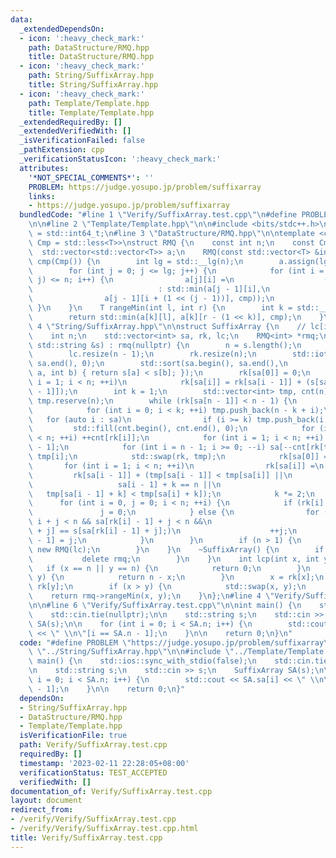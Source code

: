 ```yaml
---
data:
  _extendedDependsOn:
  - icon: ':heavy_check_mark:'
    path: DataStructure/RMQ.hpp
    title: DataStructure/RMQ.hpp
  - icon: ':heavy_check_mark:'
    path: String/SuffixArray.hpp
    title: String/SuffixArray.hpp
  - icon: ':heavy_check_mark:'
    path: Template/Template.hpp
    title: Template/Template.hpp
  _extendedRequiredBy: []
  _extendedVerifiedWith: []
  _isVerificationFailed: false
  _pathExtension: cpp
  _verificationStatusIcon: ':heavy_check_mark:'
  attributes:
    '*NOT_SPECIAL_COMMENTS*': ''
    PROBLEM: https://judge.yosupo.jp/problem/suffixarray
    links:
    - https://judge.yosupo.jp/problem/suffixarray
  bundledCode: "#line 1 \"Verify/SuffixArray.test.cpp\"\n#define PROBLEM \"https://judge.yosupo.jp/problem/suffixarray\"\
    \n\n#line 2 \"Template/Template.hpp\"\n\n#include <bits/stdc++.h>\n\nusing i64\
    \ = std::int64_t;\n#line 3 \"DataStructure/RMQ.hpp\"\n\ntemplate <class T, class\
    \ Cmp = std::less<T>>\nstruct RMQ {\n    const int n;\n    const Cmp cmp;\n  \
    \  std::vector<std::vector<T>> a;\n    RMQ(const std::vector<T> &init) : n(init.size()),\
    \ cmp(Cmp()) {\n        int lg = std::__lg(n);\n        a.assign(lg + 1, std::vector<T>(n));\n\
    \        for (int j = 0; j <= lg; j++) {\n            for (int i = 0; i + (1 <<\
    \ j) <= n; i++) {\n                a[j][i] =\n                    (j == 0 ? init[i]\n\
    \                            : std::min(a[j - 1][i],\n                       \
    \                a[j - 1][i + (1 << (j - 1))], cmp));\n            }\n       \
    \ }\n    }\n    T rangeMin(int l, int r) {\n        int k = std::__lg(r - l);\n\
    \        return std::min(a[k][l], a[k][r - (1 << k)], cmp);\n    }\n};\n#line\
    \ 4 \"String/SuffixArray.hpp\"\n\nstruct SuffixArray {\n    // lc[i] ->lcp(sa[i],sa[i+1])\n\
    \    int n;\n    std::vector<int> sa, rk, lc;\n    RMQ<int> *rmq;\n    SuffixArray(const\
    \ std::string &s) : rmq(nullptr) {\n        n = s.length();\n        sa.resize(n);\n\
    \        lc.resize(n - 1);\n        rk.resize(n);\n        std::iota(sa.begin(),\
    \ sa.end(), 0);\n        std::sort(sa.begin(), sa.end(),\n                  [&](int\
    \ a, int b) { return s[a] < s[b]; });\n        rk[sa[0]] = 0;\n        for (int\
    \ i = 1; i < n; ++i)\n            rk[sa[i]] = rk[sa[i - 1]] + (s[sa[i]] != s[sa[i\
    \ - 1]]);\n        int k = 1;\n        std::vector<int> tmp, cnt(n);\n       \
    \ tmp.reserve(n);\n        while (rk[sa[n - 1]] < n - 1) {\n            tmp.clear();\n\
    \            for (int i = 0; i < k; ++i) tmp.push_back(n - k + i);\n         \
    \   for (auto i : sa)\n                if (i >= k) tmp.push_back(i - k);\n   \
    \         std::fill(cnt.begin(), cnt.end(), 0);\n            for (int i = 0; i\
    \ < n; ++i) ++cnt[rk[i]];\n            for (int i = 1; i < n; ++i) cnt[i] += cnt[i\
    \ - 1];\n            for (int i = n - 1; i >= 0; --i) sa[--cnt[rk[tmp[i]]]] =\
    \ tmp[i];\n            std::swap(rk, tmp);\n            rk[sa[0]] = 0;\n     \
    \       for (int i = 1; i < n; ++i)\n                rk[sa[i]] =\n           \
    \         rk[sa[i - 1]] + (tmp[sa[i - 1]] < tmp[sa[i]] ||\n                  \
    \                   sa[i - 1] + k == n ||\n                                  \
    \   tmp[sa[i - 1] + k] < tmp[sa[i] + k]);\n            k *= 2;\n        }\n  \
    \      for (int i = 0, j = 0; i < n; ++i) {\n            if (rk[i] == 0) {\n \
    \               j = 0;\n            } else {\n                for (j -= j > 0;\
    \ i + j < n && sa[rk[i] - 1] + j < n &&\n                                 s[i\
    \ + j] == s[sa[rk[i] - 1] + j];)\n                    ++j;\n                lc[rk[i]\
    \ - 1] = j;\n            }\n        }\n        if (n > 1) {\n            rmq =\
    \ new RMQ(lc);\n        }\n    }\n    ~SuffixArray() {\n        if (rmq) {\n \
    \           delete rmq;\n        }\n    }\n    int lcp(int x, int y) {\n     \
    \   if (x == n || y == n) {\n            return 0;\n        }\n        if (x ==\
    \ y) {\n            return n - x;\n        }\n        x = rk[x];\n        y =\
    \ rk[y];\n        if (x > y) {\n            std::swap(x, y);\n        }\n    \
    \    return rmq->rangeMin(x, y);\n    }\n};\n#line 4 \"Verify/SuffixArray.test.cpp\"\
    \n\n#line 6 \"Verify/SuffixArray.test.cpp\"\n\nint main() {\n    std::ios::sync_with_stdio(false);\n\
    \    std::cin.tie(nullptr);\n\n    std::string s;\n    std::cin >> s;\n    SuffixArray\
    \ SA(s);\n\n    for (int i = 0; i < SA.n; i++) {\n        std::cout << SA.sa[i]\
    \ << \" \\n\"[i == SA.n - 1];\n    }\n\n    return 0;\n}\n"
  code: "#define PROBLEM \"https://judge.yosupo.jp/problem/suffixarray\"\n\n#include\
    \ \"../String/SuffixArray.hpp\"\n\n#include \"../Template/Template.hpp\"\n\nint\
    \ main() {\n    std::ios::sync_with_stdio(false);\n    std::cin.tie(nullptr);\n\
    \n    std::string s;\n    std::cin >> s;\n    SuffixArray SA(s);\n\n    for (int\
    \ i = 0; i < SA.n; i++) {\n        std::cout << SA.sa[i] << \" \\n\"[i == SA.n\
    \ - 1];\n    }\n\n    return 0;\n}"
  dependsOn:
  - String/SuffixArray.hpp
  - DataStructure/RMQ.hpp
  - Template/Template.hpp
  isVerificationFile: true
  path: Verify/SuffixArray.test.cpp
  requiredBy: []
  timestamp: '2023-02-11 22:28:05+08:00'
  verificationStatus: TEST_ACCEPTED
  verifiedWith: []
documentation_of: Verify/SuffixArray.test.cpp
layout: document
redirect_from:
- /verify/Verify/SuffixArray.test.cpp
- /verify/Verify/SuffixArray.test.cpp.html
title: Verify/SuffixArray.test.cpp
---
```

